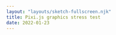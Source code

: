 ```yaml
---
layout: "layouts/sketch-fullscreen.njk"
title: Pixi.js graphics stress test
date: 2022-01-23
---
```


<div class="vh-100" id="parent">
</div>

<script defer src="{{ "/assets/lib/pixi-6.1.2.min.js" | url }}"></script>
<script defer src="{{ "/assets/pixijs/04-graphics-stress-test.js" | url }}"></script>
